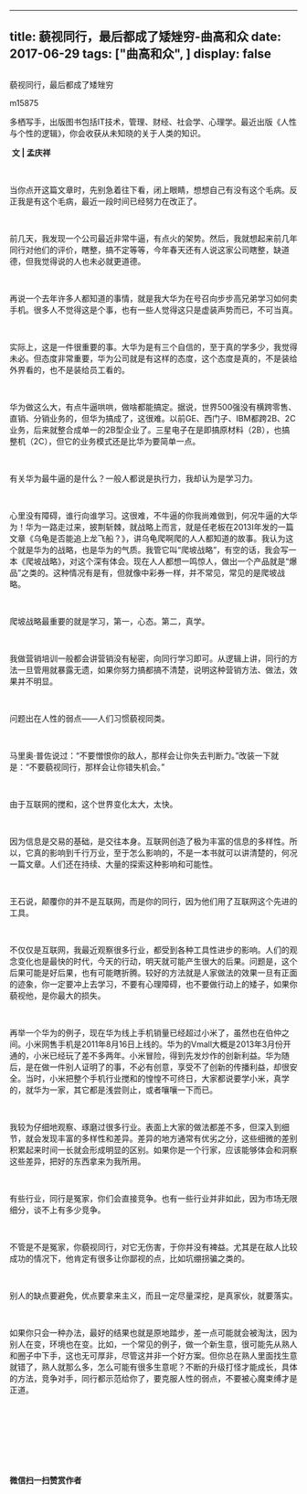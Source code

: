 
---
title:   藐视同行，最后都成了矮矬穷-曲高和众
date: 2017-06-29
tags: ["曲高和众", ]
display: false
---


## 



藐视同行，最后都成了矮矬穷




m15875




多栖写手，出版图书包括IT技术，管理、财经、社会学、心理学。最近出版《人性与个性的逻辑》，你会收获从未知晓的关于人类的知识。


&nbsp;**文 | 孟庆祥**

&nbsp;

当你点开这篇文章时，先别急着往下看，闭上眼睛，想想自己有没有这个毛病。反正我是有这个毛病，最近一段时间已经努力在改正了。

&nbsp;

前几天，我发现一个公司最近非常牛逼，有点火的架势。然后，我就想起来前几年同行对他们的评价，瞎整，搞不定等等，今年春天还有人说这家公司瞎整，缺道德，但我觉得说的人也未必就更道德。

&nbsp;

再说一个去年许多人都知道的事情，就是我大华为在号召向步步高兄弟学习如何卖手机。很多人不觉得这是个事，也有一些人觉得这只是虚装声势而已，不可当真。

&nbsp;

实际上，这是一件很重要的事。大华为是有三个自信的，至于真的学多少，我觉得未必。但态度非常重要，华为公司就是有这样的态度，这个态度是真的，不是装给外界看的，也不是装给员工看的。

&nbsp;

华为做这么大，有点牛逼哄哄，做啥都能搞定。据说，世界500强没有横跨零售、直销、分销业务的，但华为搞成了，这很难。以前GE、西门子、IBM都跨2B、2C业务，后来就整合成单一的2B型企业了。三星电子在是即搞原材料（2B），也搞整机（2C），但它的业务模式还是比华为要简单一点。

&nbsp;

有关华为最牛逼的是什么？一般人都说是执行力，我却认为是学习力。

&nbsp;

心里没有障碍，谁行向谁学习。这很难，不牛逼的你我尚难做到，何况牛逼的大华为！华为一路走过来，披荆斩棘，就战略上而言，就是任老板在2013I年发的一篇文章《乌龟是否能追上龙飞船？》，讲乌龟爬啊爬的人人都知道的故事。我认为这个就是华为的战略，也是华为的气质。我管它叫“爬坡战略”，有空的话，我会写一本《爬坡战略》，对这个深有体会。现在人人都想一鸣惊人，做出一个产品就是“爆品”之类的。这种情况有是有，但就像中彩券一样，并不常见，常见的是爬坡战略。

&nbsp;

爬坡战略最重要的就是学习，第一，心态。第二，真学。

&nbsp;

我做营销培训一般都会讲营销没有秘密，向同行学习即可。从逻辑上讲，同行的方法一旦管用就暴露无遗，如果你努力搞都搞不清楚，说明这种营销方法、做法，效果并不明显。

&nbsp;

问题出在人性的弱点——人们习惯藐视同类。

&nbsp;

马里奥·普佐说过：“不要憎恨你的敌人，那样会让你失去判断力。”改装一下就是：“不要藐视同行，那样会让你错失机会。”

&nbsp;

由于互联网的搅和，这个世界变化太大，太快。

&nbsp;

因为信息是交易的基础，是交往本身。互联网创造了极为丰富的信息的多样性。所以，它真的影响到千行万业，至于怎么影响的，不是一本书就可以讲清楚的，何况一篇文章。人们还在持续、大量的探索这种影响和可能性。

&nbsp;

王石说，颠覆你的并不是互联网，而是你的同行，因为他们用了互联网这个先进的工具。

&nbsp;

不仅仅是互联网，我最近观察很多行业，都受到各种工具性进步的影响。人们的观念变化也是最快的时代，今天的行动，明天就可能产生很大的后果。问题是，这个后果可能是好后果，也有可能瞎折腾。较好的方法就是人家做法的效果一旦有正面的迹象，你一定要冲上去学习，不要有心理障碍，也不要做行动上的矮子，如果你藐视他，是你最大的损失。

&nbsp;

再举一个华为的例子，现在华为线上手机销量已经超过小米了，虽然也在伯仲之间。小米网售手机是2011年8月16日上线的。华为的Vmall大概是2013年3月份开通的，小米已经玩了差不多两年。小米冒险，得到先发炒作的创新利益。华为随后，是在做一件别人证明了的事，不必有创意，享受不了创新的传播利益，却很安全。当时，小米把整个手机行业搅和的惶惶不可终日，大家都说要学小米，真学的，就华为一家，其它都是浅尝则止，或者嚷嚷一下而已。

&nbsp;

我较为仔细地观察、琢磨过很多行业。表面上大家的做法都差不多，但深入到细节，就会发现丰富的多样性和差异。差异的地方通常有优劣之分，这些细微的差别积累起来时间一长就会形成明显的区别。如果你是一个行家，应该能够体会和洞察这些差异，把好的东西拿来为我所用。

&nbsp;

有些行业，同行是冤家，你们会直接竞争。也有一些行业并非如此，因为市场无限细分，谈不上有多少竞争。

&nbsp;

不管是不是冤家，你藐视同行，对它无伤害，于你并没有裨益。尤其是在敌人比较成功的情况下，他肯定有很多让你鄙视的点，比如坑绷拐骗之类的。

&nbsp;

别人的缺点要避免，优点要拿来主义，而且一定尽量深挖，是真家伙，就要落实。

&nbsp;

如果你只会一种办法，最好的结果也就是原地踏步，差一点可能就会被淘汰，因为别人在变，环境也在变。比如，一个常见的例子，做一个新生意，很可能先从熟人和圈子中下手，这也无可厚非，尽管这并非一个好方案。但你总在熟人里面找生意就错了，熟人就那么多，怎么可能有很多生意呢？不断的升级打怪才能成长，具体的方法，竞争对手，同行都示范给你了，要克服人性的弱点，不要被心魔束缚才是正道。

&nbsp;

&nbsp;

&nbsp;

&nbsp;




**微信扫一扫赞赏作者**















